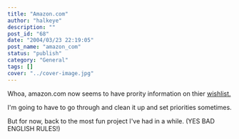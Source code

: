 ```yaml
---
title: "Amazon.com"
author: "halkeye"
description: ""
post_id: "68"
date: "2004/03/23 22:19:05"
post_name: "amazon_com"
status: "publish"
category: "General"
tags: []
cover: "../cover-image.jpg"
---
```


Whoa, amazon.com now seems to have prority information on thier [wishlist.](https://www.amazon.com/exec/obidos/wishlist/1B5Y9DCHJ489H/107-8946767-3520531)  

I'm going to have to go through and clean it up and set priorities sometimes.

  

But for now, back to the most fun project I've had in a while. (YES BAD ENGLISH RULES!)